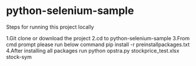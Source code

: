 # python-selenium-sample

Steps for running this project locally

1.Git clone or download the project
2.cd to python-selenium-sample
3.From cmd prompt please run below command
  pip install -r preinstallpackages.txt
4.After installing all packages run
  python opstra.py stockprice_test.xlsx stock-sym

